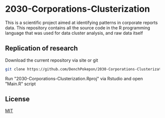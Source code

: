 # 2030-Corporations-Clusterization
This is a scientific project aimed at identifying patterns in corporate reports data.
This repository contains all the source code in the R programming language that was used for data cluster analysis, and raw data itself
## Replication of research
Download the current repository via site or git

```bash
git clone https://github.com/DenchPokepon/2030-Corporations-Clusterization.git
```

Run "2030-Corporations-Clusterization.Rproj" via Rstudio and open "Main.R" script

## License
[MIT](https://choosealicense.com/licenses/mit/)

